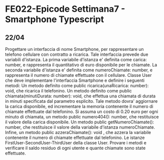# FE022-Epicode Settimana7 - Smartphone Typescript
## 22/04
Progettare un interfaccia di nome Smartphone, per rappresentare un telefono cellulare con contratto a ricarica.
Tale interfaccia prevede due variabili d'istanza. 
La prima variabile d'istanza e' definita come carica: number, e rappresenta il quantitativo di euro
disponibile per le chiamate. 
La seconda variabile d'istanza e' definita come numeroChiamate: number, e rappresenta il numero di chiamate effettuate con
il cellulare.
Classe User che deve implementare l'interfaccia Smartphone e definire i seguenti metodi:
Un metodo definito come public ricarica(unaRicarica: number): void, che ricarica il telefonino. 
Un metodo definito come public chiamata(minutiDurata: number): void, che effettua una chiamata di durata in minuti specificata dal parametro esplicito.
Tale metodo dovra' aggiornare la carica disponibile, ed incrementare la memoria contenente il numero di chiamate effettuate dal telefonino. 
Si assuma un costo di 0.20 euro per ogni minuto di chiamata, un metodo public numero404(): number, che restituisce il valore della carica disponibile. 
Un metodo public getNumeroChiamate(): number, che restituisce il valore della variabile d'istanza numeroChiamate. 
Infine, un metodo public azzeraChiamate(): void , che azzera la variabile contenente il numero di chiamate effettuate dal telefonino.
Le istanze FirstUser-SecondUser-ThirdUser della classe User.
Provare i metodi e verificare il saldo residuo di ogni utente e quante chiamate sono state effettuate.
